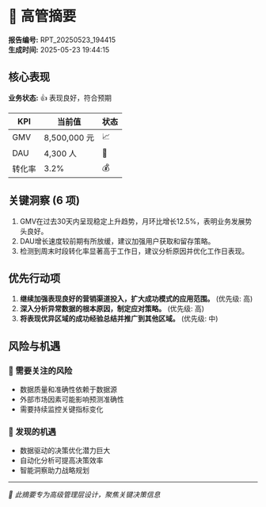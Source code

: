 # 🎯 高管摘要

**报告编号:** RPT_20250523_194415  
**生成时间:** 2025-05-23 19:44:15

## 核心表现

**业务状态:** 👍 表现良好，符合预期

| KPI | 当前值 | 状态 |
|-----|--------|------|
| GMV | 8,500,000 元 | 📈 |
| DAU | 4,300 人 | 👥 |
| 转化率 | 3.2% | 💰 |

## 关键洞察 (6 项)

1. GMV在过去30天内呈现稳定上升趋势，月环比增长12.5%，表明业务发展势头良好。
2. DAU增长速度较前期有所放缓，建议加强用户获取和留存策略。
3. 检测到周末时段转化率显著高于工作日，建议分析原因并优化工作日表现。

## 优先行动项

1. **继续加强表现良好的营销渠道投入，扩大成功模式的应用范围。** (优先级: 高)
2. **深入分析异常数据的根本原因，制定应对策略。** (优先级: 高)
3. **将表现优异区域的成功经验总结并推广到其他区域。** (优先级: 中)

## 风险与机遇

### 🚨 需要关注的风险
- 数据质量和准确性依赖于数据源
- 外部市场因素可能影响预测准确性
- 需要持续监控关键指标变化

### 🌟 发现的机遇
- 数据驱动的决策优化潜力巨大
- 自动化分析可提高决策效率
- 智能洞察助力战略规划

---

*💼 此摘要专为高级管理层设计，聚焦关键决策信息*
